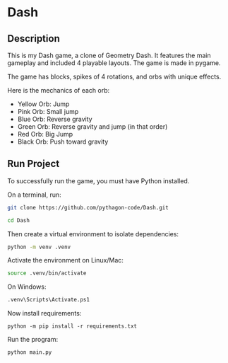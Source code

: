 # Dash #

## Description ##

This is my Dash game, a clone of Geometry Dash. It features the main gameplay and included 4 playable layouts. The game is made in pygame.

The game has blocks, spikes of 4 rotations, and orbs with unique effects.

Here is the mechanics of each orb:

- Yellow Orb: Jump
- Pink Orb: Small jump
- Blue Orb: Reverse gravity
- Green Orb: Reverse gravity and jump (in that order)
- Red Orb: Big Jump
- Black Orb: Push toward gravity

## Run Project ##

To successfully run the game, you must have Python installed.

On a terminal, run:
```bash
git clone https://github.com/pythagon-code/Dash.git

cd Dash
```

Then create a virtual environment to isolate dependencies:

```bash
python -m venv .venv
```

Activate the environment on Linux/Mac:
```bash
source .venv/bin/activate
```

On Windows:
```bash
.venv\Scripts\Activate.ps1
```

Now install requirements:
```
python -m pip install -r requirements.txt
```

Run the program:
```
python main.py
```